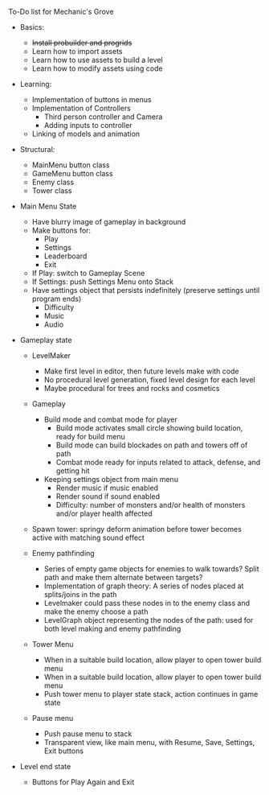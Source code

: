 To-Do list for Mechanic's Grove

- Basics:
    - <s>Install probuilder and progrids</s>
    - Learn how to import assets
    - Learn how to use assets to build a level
    - Learn how to modify assets using code

- Learning:
    - Implementation of buttons in menus
    - Implementation of Controllers
        - Third person controller and Camera
        - Adding inputs to controller
    - Linking of models and animation
   

- Structural:
    - MainMenu button class
    - GameMenu button class
    - Enemy class 
    - Tower class


- Main Menu State
    - Have blurry image of gameplay in background
    - Make buttons for:
        - Play
        - Settings
        - Leaderboard
        - Exit
    - If Play: switch to Gameplay Scene
    - If Settings: push Settings Menu onto Stack
    - Have settings object that persists indefinitely (preserve settings until program ends)
        - Difficulty
        - Music
        - Audio

- Gameplay state
    - LevelMaker
        - Make first level in editor, then future levels make with code
        - No procedural level generation, fixed level design for each level
        - Maybe procedural for trees and rocks and cosmetics
    
    - Gameplay
        - Build mode and combat mode for player
            - Build mode activates small circle showing build location, ready for build menu
            - Build mode can build blockades on path and towers off of path
            - Combat mode ready for inputs related to attack, defense, and getting hit
        - Keeping settings object from main menu
            - Render music if music enabled
            - Render sound if sound enabled
            - Difficulty: number of monsters and/or health of monsters and/or player health affected

    - Spawn tower: springy deform animation before tower becomes active with matching sound effect
    
    - Enemy pathfinding
        - Series of empty game objects for enemies to walk towards? Split path and make them alternate between targets?
        - Implementation of graph theory: A series of nodes placed at splits/joins in the path
        - Levelmaker could pass these nodes in to the enemy class and make the enemy choose a path
        - LevelGraph object representing the nodes of the path: used for both level making and enemy pathfinding 

    - Tower Menu
        - When in a suitable build location, allow player to open tower build menu
        - When in a suitable build location, allow player to open tower build menu
        - Push tower menu to player state stack, action continues in game state

    - Pause menu
        - Push pause menu to stack
        - Transparent view, like main menu, with Resume, Save, Settings, Exit buttons


- Level end state
    - Buttons for Play Again and Exit
